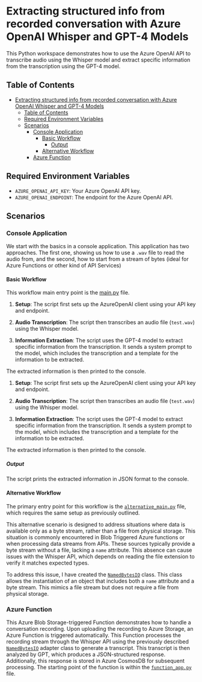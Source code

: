 # Extracting structured info from recorded conversation with Azure OpenAI Whisper and GPT-4 Models
This Python workspace demonstrates how to use the Azure OpenAI API to transcribe audio using the Whisper model and extract specific information from the transcription using the GPT-4 model.

## Table of Contents

- [Extracting structured info from recorded conversation with Azure OpenAI Whisper and GPT-4 Models](#extracting-structured-info-from-recorded-conversation-with-azure-openai-whisper-and-gpt-4-models)
  - [Table of Contents](#table-of-contents)
  - [Required Environment Variables](#required-environment-variables)
  - [Scenarios](#scenarios)
    - [Console Application](#console-application)
      - [Basic Workflow](#basic-workflow)
        - [Output](#output)
      - [Alternative Workflow](#alternative-workflow)
    - [Azure Function](#azure-function)


## Required Environment Variables

- `AZURE_OPENAI_API_KEY`: Your Azure OpenAI API key.
- `AZURE_OPENAI_ENDPOINT`: The endpoint for the Azure OpenAI API.

## Scenarios

### Console Application
We start with the basics in a console application. This application has two approaches. The first one, showing us how to use a `.wav` file to read the audio from, and the second, how to start from a stream of bytes (ideal for Azure Functions or other kind of API Services) 

#### Basic Workflow
This workflow main entry point is the [main.py](/console/main.py) file.
1. **Setup**: The script first sets up the AzureOpenAI client using your API key and endpoint.

2. **Audio Transcription**: The script then transcribes an audio file (`test.wav`) using the Whisper model.

3. **Information Extraction**: The script uses the GPT-4 model to extract specific information from the transcription. It sends a system prompt to the model, which includes the transcription and a template for the information to be extracted.

The extracted information is then printed to the console.


1. **Setup**: The script first sets up the AzureOpenAI client using your API key and endpoint.

2. **Audio Transcription**: The script then transcribes an audio file (`test.wav`) using the Whisper model.

3. **Information Extraction**: The script uses the GPT-4 model to extract specific information from the transcription. It sends a system prompt to the model, which includes the transcription and a template for the information to be extracted.

The extracted information is then printed to the console.



##### Output

The script prints the extracted information in JSON format to the console.

#### Alternative Workflow

The primary entry point for this workflow is the [`alternative_main.py`](/console/alternative_main.py) file, which requires the same setup as previously outlined.

This alternative scenario is designed to address situations where data is available only as a byte stream, rather than a file from physical storage. This situation is commonly encountered in Blob Triggered Azure functions or when processing data streams from APIs. These sources typically provide a byte stream without a file, lacking a `name` attribute. This absence can cause issues with the Whisper API, which depends on reading the file extension to verify it matches expected types.

To address this issue, I have created the [`NamedBytesIO`](/console/named_bytes_io.py) class. This class allows the instantiation of an object that includes both a `name` attribute and a byte stream. This mimics a file stream but does not require a file from physical storage.

### Azure Function

This Azure Blob Storage-triggered Function demonstrates how to handle a conversation recording. Upon uploading the recording to Azure Storage, an Azure Function is triggered automatically. This Function processes the recording stream through the Whisper API using the previously described [`NamedBytesIO`](/console/named_bytes_io.py) adapter class to generate a transcript. This transcript is then analyzed by GPT, which produces a JSON-structured response. Additionally, this response is stored in Azure CosmosDB for subsequent processing. The starting point of the function is within the [`function_app.py`](./azure-function/function_app.py) file.
